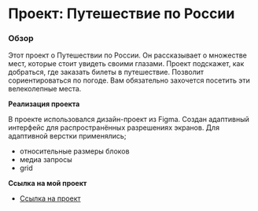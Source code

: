 # Проект: Путешествие по России

### Обзор
Этот проект о Путешествии по России.
Он рассказывает о множестве мест, которые стоит увидеть своими глазами.
Проект подскажет, как добраться, где заказать билеты в путешествие.
Позволит сориентироваться по погоде. Вам обязательно захочется посетить эти велеколепные места.

**Реализация проекта**

В проекте использовался дизайн-проект из Figma.
Создан адаптивный интерфейс для распространённых разрешениях экранов.
Для адаптивной верстки применялись;
* относительные размеры блоков
* медиа запросы
* grid

**Ссылка на мой проект**

* [Ссылка на проект](https://annashlyukova.github.io/russian-travel/index.html)
